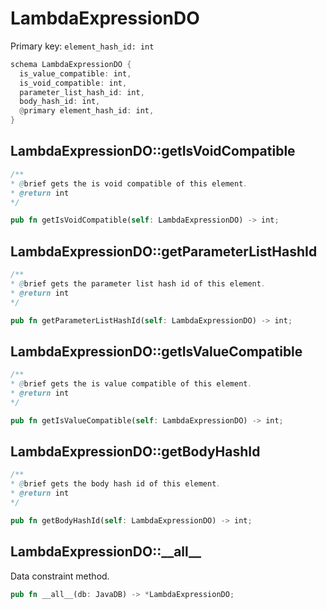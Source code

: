 # LambdaExpressionDO

Primary key: `element_hash_id: int`

```rust
schema LambdaExpressionDO {
  is_value_compatible: int,
  is_void_compatible: int,
  parameter_list_hash_id: int,
  body_hash_id: int,
  @primary element_hash_id: int,
}
```
## LambdaExpressionDO::getIsVoidCompatible

```java
/**
* @brief gets the is void compatible of this element.
* @return int
*/
```
```rust
pub fn getIsVoidCompatible(self: LambdaExpressionDO) -> int;
```
## LambdaExpressionDO::getParameterListHashId

```java
/**
* @brief gets the parameter list hash id of this element.
* @return int
*/
```
```rust
pub fn getParameterListHashId(self: LambdaExpressionDO) -> int;
```
## LambdaExpressionDO::getIsValueCompatible

```java
/**
* @brief gets the is value compatible of this element.
* @return int
*/
```
```rust
pub fn getIsValueCompatible(self: LambdaExpressionDO) -> int;
```
## LambdaExpressionDO::getBodyHashId

```java
/**
* @brief gets the body hash id of this element.
* @return int
*/
```
```rust
pub fn getBodyHashId(self: LambdaExpressionDO) -> int;
```
## LambdaExpressionDO::\_\_all\_\_

Data constraint method.

```rust
pub fn __all__(db: JavaDB) -> *LambdaExpressionDO;
```
